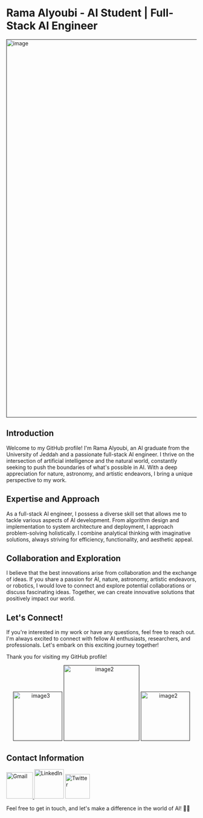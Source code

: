 # Rama Alyoubi - AI Student | Full-Stack AI Engineer

<a href=""><img src="https://i.pinimg.com/originals/6f/04/0b/6f040b4a4db555dd98a603a81872ecdf.gif" alt="image" width="1000"></a>

## Introduction

Welcome to my GitHub profile! I'm Rama Alyoubi, an AI graduate from the University of Jeddah and a passionate full-stack AI engineer. I thrive on the intersection of artificial intelligence and the natural world, constantly seeking to push the boundaries of what's possible in AI. With a deep appreciation for nature, astronomy, and artistic endeavors, I bring a unique perspective to my work. 

## Expertise and Approach

As a full-stack AI engineer, I possess a diverse skill set that allows me to tackle various aspects of AI development. From algorithm design and implementation to system architecture and deployment, I approach problem-solving holistically. I combine analytical thinking with imaginative solutions, always striving for efficiency, functionality, and aesthetic appeal. 

## Collaboration and Exploration

I believe that the best innovations arise from collaboration and the exchange of ideas. If you share a passion for AI, nature, astronomy, artistic endeavors, or robotics, I would love to connect and explore potential collaborations or discuss fascinating ideas. Together, we can create innovative solutions that positively impact our world. 

## Let's Connect!

If you're interested in my work or have any questions, feel free to reach out. I'm always excited to connect with fellow AI enthusiasts, researchers, and professionals. Let's embark on this exciting journey together!

Thank you for visiting my GitHub profile!


<p align="center"> <a href=""><img src="https://i.pinimg.com/originals/1f/7e/95/1f7e952c4a4c7f2d7b7c2bf923baee67.gif" alt="image3" width="130"></a> <a href=""><img src="https://i.pinimg.com/originals/56/7a/09/567a0964671de5b98b70583fe81ae5b0.gif" alt="image2" width="200"></a> <a href=""><img src="https://i.pinimg.com/originals/1f/7e/95/1f7e952c4a4c7f2d7b7c2bf923baee67.gif" alt="image2" width="130"></a> </p>

## Contact Information

<a href="mailto:Rama.Mohammed.Alyoubi@gmail.com">
  <img src="https://media3.giphy.com/media/W3TdY216hOEWwUuJsY/giphy.gif?cid=6c09b952oz6uuj2nbb15gmi6s0o8nnwojy0ad62vz1qlue8l&ep=v1_internal_gif_by_id&rid=giphy.gif&ct=s" alt="Gmail" width="70" >
</a> <a href="https://www.linkedin.com/in/rama-alyoubi/"><img src="https://hackernoon.com/images/PrB8ElNwFUY9FJD7Kw2aUJtm1UW2-cjw12i45.gif" alt="LinkedIn" width="78"></a> <a href="https://twitter.com/Rama_Alyoubi"><img src="https://hackernoon.com/images/PrB8ElNwFUY9FJD7Kw2aUJtm1UW2-svv52irt.gif" alt="Twitter" width="65"></a> 

Feel free to get in touch, and let's make a difference in the world of AI! 🌷✨


